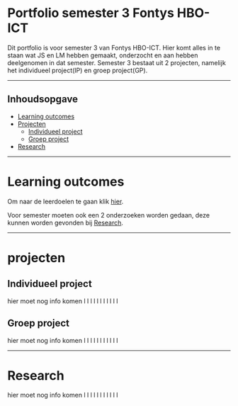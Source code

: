 # Portfolio semester 3 Fontys HBO-ICT
Dit portfolio is voor semester 3 van Fontys HBO-ICT. Hier komt alles in te staan wat JS en LM hebben gemaakt, onderzocht en aan hebben deelgenomen in dat semester.
Semester 3 bestaat uit 2 projecten, namelijk het individueel project(IP) en groep project(GP).

--------------------------------------------------
## Inhoudsopgave
- [Learning outcomes](#learning-outcomes)
- [Projecten](#projecten)
    - [Individueel project](#individueel-project)
    - [Groep project](#groep-project)
- [Research](#research)

--------------------------------------------------
# Learning outcomes

Om naar de leerdoelen te gaan klik [hier](https://github.com/Know-Hows/S3-Portfolio/blob/main/Documentatie/Learning_Outcomes.md).

Voor semester moeten ook een 2 onderzoeken worden gedaan, deze kunnen worden gevonden bij [Research](#research).

--------------------------------------------------
# projecten
## Individueel project

hier moet nog info komen l l l l l l l l l l l

## Groep project

hier moet nog info komen l l l l l l l l l l l

--------------------------------------------------
# Research

hier moet nog info komen l l l l l l l l l l l
